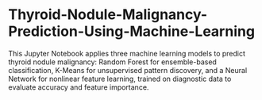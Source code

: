 # Thyroid-Nodule-Malignancy-Prediction-Using-Machine-Learning
This Jupyter Notebook applies three machine learning models to predict thyroid nodule malignancy: Random Forest for ensemble-based classification, K-Means for unsupervised pattern discovery, and a Neural Network for nonlinear feature learning, trained on diagnostic data to evaluate accuracy and feature importance.
